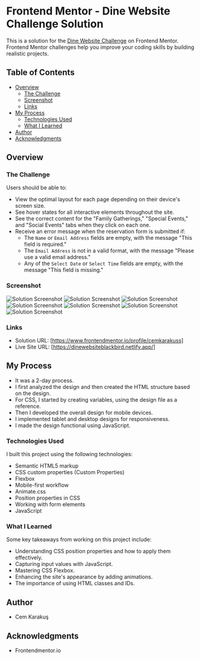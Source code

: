 # Frontend Mentor - Dine Website Challenge Solution

This is a solution for the [Dine Website Challenge](https://www.frontendmentor.io/challenges/dine-restaurant-website-yAt7Vvxt7) on Frontend Mentor. Frontend Mentor challenges help you improve your coding skills by building realistic projects.

## Table of Contents

- [Overview](#overview)
  - [The Challenge](#the-challenge)
  - [Screenshot](#screenshot)
  - [Links](#links)
- [My Process](#my-process)
  - [Technologies Used](#technologies-used)
  - [What I Learned](#what-i-learned)
- [Author](#author)
- [Acknowledgments](#acknowledgments)

## Overview

### The Challenge

Users should be able to:

- View the optimal layout for each page depending on their device's screen size.
- See hover states for all interactive elements throughout the site.
- See the correct content for the "Family Gatherings," "Special Events," and "Social Events" tabs when they click on each one.
- Receive an error message when the reservation form is submitted if:
  - The `Name` or `Email Address` fields are empty, with the message "This field is required."
  - The `Email Address` is not in a valid format, with the message "Please use a valid email address."
  - Any of the `Select Date` or `Select Time` fields are empty, with the message "This field is missing."

### Screenshot

![Solution Screenshot](./screenshot/screenshot1.png)
![Solution Screenshot](./screenshot/screenshot2.png)
![Solution Screenshot](./screenshot/screenshot3.png)
![Solution Screenshot](./screenshot/screenshot4.png)
![Solution Screenshot](./screenshot/screenshot5.png)
![Solution Screenshot](./screenshot/screenshot6.png)
![Solution Screenshot](./screenshot/screenshot7.png)

### Links

- Solution URL: [https://www.frontendmentor.io/profile/cemkarakuss]
- Live Site URL: [https://dinewebsiteblackbird.netlify.app/]

## My Process

- It was a 2-day process.
- I first analyzed the design and then created the HTML structure based on the design.
- For CSS, I started by creating variables, using the design file as a reference.
- Then I developed the overall design for mobile devices.
- I implemented tablet and desktop designs for responsiveness.
- I made the design functional using JavaScript.

### Technologies Used

I built this project using the following technologies:

- Semantic HTML5 markup
- CSS custom properties (Custom Properties)
- Flexbox
- Mobile-first workflow
- Animate.css
- Position properties in CSS
- Working with form elements
- JavaScript

### What I Learned

Some key takeaways from working on this project include:

- Understanding CSS position properties and how to apply them effectively.
- Capturing input values with JavaScript.
- Mastering CSS Flexbox.
- Enhancing the site's appearance by adding animations.
- The importance of using HTML classes and IDs.

## Author

- Cem Karakuş

## Acknowledgments

- Frontendmentor.io
